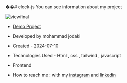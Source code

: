 ��#   c l o c k - j s 
 You can see information about my project

![viewfinal](https://imgurl.ir/uploads/p688173_Screenshot_104.png)

- [Demo Project](https://mohammadjodaki.github.io/clock-js/)

- Developed by mohammad jodaki

- Created - 2024-07-10

- Technologies Used - Html , css , tailwind , javascript

- Frontend

- How to reach me : with my [instagram](https://www.instagram.com/mohammad_jodaki_web) and [linkedin](https://www.linkedin.com/in/mohammad-jodakian/)

 
